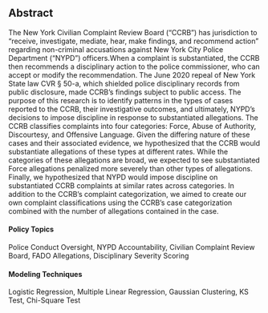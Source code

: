 ## Abstract


The New York Civilian Complaint Review Board (“CCRB”) has jurisdiction to “receive,
investigate, mediate, hear, make findings, and recommend action” regarding non-criminal
accusations against New York City Police Department (“NYPD”) officers.When a complaint is
substantiated, the CCRB then recommends a disciplinary action to the police commissioner, who
can accept or modify the recommendation. The June 2020 repeal of New York State law CVR §
50-a, which shielded police disciplinary records from public disclosure, made CCRB’s findings
subject to public access. The purpose of this research is to identify patterns in the types of cases
reported to the CCRB, their investigative outcomes, and ultimately, NYPD’s decisions to impose
discipline in response to substantiated allegations. The CCRB classifies complaints into four
categories: Force, Abuse of Authority, Discourtesy, and Offensive Language. Given the differing
nature of these cases and their associated evidence, we hypothesized that the CCRB would
substantiate allegations of these types at different rates. While the categories of these allegations
are broad, we expected to see substantiated Force allegations penalized more severely than other
types of allegations. Finally, we hypothesized that NYPD would impose discipline on
substantiated CCRB complaints at similar rates across categories. In addition to the CCRB’s
complaint categorization, we aimed to create our own complaint classifications using the
CCRB’s case categorization combined with the number of allegations contained in the case.

#### Policy Topics

Police Conduct Oversight, NYPD Accountability, Civilian Complaint Review Board, FADO Allegations, Disciplinary Severity Scoring

#### Modeling Techniques

Logistic Regression, Multiple Linear Regression, Gaussian Clustering, KS Test, Chi-Square Test
